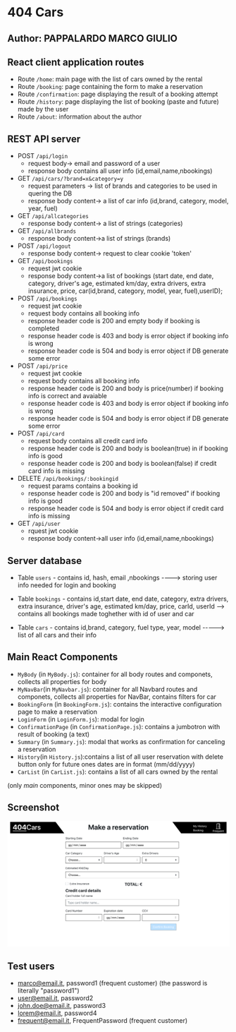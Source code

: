 # 404 Cars
## Author: PAPPALARDO MARCO GIULIO 

## React client application routes

- Route `/home`: main page with the list of cars owned by the rental
- Route `/booking`: page containing the form to make a reservation
- Route `/confirmation`: page displaying the result of a booking attempt
- Route `/history`: page displaying the list of booking (paste and future) made by the user
- Route `/about`: information about the author
## REST API server

- POST `/api/login`
  - request body-> email and password of a user
  - response body contains all user info (id,email,name,nbookings)
- GET `/api/cars/?brand=x&category=y`
  - request parameters -> list of brands and categories to be used in quering the DB
  - response body content-> a list of car info (id,brand, category, model, year, fuel)
- GET `/api/allcategories`
  - response body content-> a list of strings (categories) 
- GET `/api/allbrands`
  - response body content->a list of strings (brands) 
- POST `/api/logout`
  - response body content-> request to clear cookie 'token'
- GET `/api/bookings`
  - request jwt cookie  
  - response body content->a list of bookings (start date, end date, category, driver's age, estimated km/day, extra drivers, extra insurance, price, car(id,brand, category, model, year, fuel),userID);
- POST  `/api/bookings`
  - request jwt cookie
  - request body contains all booking info
  - response header code is 200 and empty body if booking is completed
  - response header code is 403 and body is error object if booking info is wrong
  - response header code is 504 and body is error object if DB generate some error
- POST  `/api/price`
  - request jwt cookie
  - request body contains all booking info
  - response header code is 200 and body is price(number)  if booking info is correct and avaiable
  - response header code is 403 and body is error object if booking info is wrong
  - response header code is 504 and body is error object if DB generate some error
- POST  `/api/card`
  - request body contains all credit card info
  - response header code is 200 and body is boolean(true) in  if booking info is good
  - response header code is 200 and body is boolean(false)  if credit card info is missing
- DELETE  `/api/bookings/:bookingid`
  - request params contains a booking id
  - response header code is 200 and body is "id removed" if booking info is good
  - response header code is 504 and body is error object if credit card info is missing
- GET `/api/user`
  - rquest jwt cookie
  - response body content->all user info (id,email,name,nbookings)




## Server database

- Table `users` - contains  id, hash, email ,nbookings ----> storing user info needed for login and booking
- Table `bookings` - contains id,start date, end date, category, extra drivers, extra insurance, driver's age, estimated km/day, price, carId, userId  --> contains all bookings made toghether with id of user and car 

- Table `cars` - contains id,brand, category, fuel type, year, model -----> list of all cars and their info


## Main React Components

- `MyBody` (in `MyBody.js`): container for all body routes and componets, collects all properties for body
- `MyNavBar`(in `MyNavbar.js`): container for all Navbard routes and componets, collects all properties for NavBar, contains filters for car
- `BookingForm` (in `BookingForm.js`): contains the interactive configuration page to make a reservation
- `LoginForm` (in `LoginForm.js`): modal for login
- `ConfirmationPage` (in `ConfirmationPage.js`): contains a jumbotron with result of booking (a text)
- `Summary` (in `Summary.js`): modal that works as confirmation for canceling a reservation
- `History`(in `History.js`):contains a list of all user reservation with delete button only for future ones dates are in format (mm/dd/yyyy)
- `CarList` (in `CarList.js`): contains a list of all cars owned by the rental



(only _main_ components, minor ones may be skipped)

## Screenshot

![Configurator Screenshot](./img/configurator.png)

## Test users

* marco@email.it, password1 (frequent customer) (the password is literally "password1")
* user@email.it, password2
* john.doe@email.it, password3 
* lorem@email.it, password4
* frequent@email.it, FrequentPassword (frequent customer)
